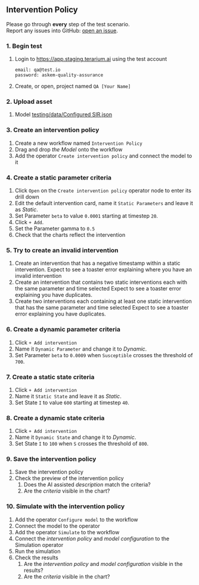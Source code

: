 ## Intervention Policy
Please go through __every__ step of the test scenario.\
Report any issues into GitHub: [open an issue](https://github.com/DARPA-ASKEM/terarium/issues/new?assignees=&labels=bug%2C+Q%26A&template=qa-issue.md&title=%5BBUG%5D%3A+).

### 1. Begin test
1. Login to https://app.staging.terarium.ai using the test account
    ```
    email: qa@test.io
    password: askem-quality-assurance
    ```
2. Create, or open, project named `QA [Your Name]`

### 2. Upload asset
1. Model [testing/data/Configured SIR.json](https://github.com/DARPA-ASKEM/terarium/blob/main/testing/data/Configured%20SIR.json)

### 3. Create an intervention policy
1. Create a new workflow named `Intervention Policy`
2. Drag and drop _the Model_ onto the workflow
3. Add the operator `Create intervention policy` and connect the model to it

### 4. Create a static parameter criteria
1. Click `Open` on the `Create intervention policy` operator node to enter its drill down
2. Edit the default intervention card, name it `Static Parameters` and leave it as _Static_.
3. Set Parameter `beta` to value `0.0001` starting at timestep `20`.
4. Click `+ Add`.
5. Set the Parameter gamma to `0.5`
6. Check that the charts reflect the intervention

### 5. Try to create an invalid intervention
1. Create an intervention that has a negative timestamp within a static intervention.
      Expect to see a toaster error explaining where you have an invalid intervention
2. Create an intervention that contains two static interventions each with the same parameter and time selected
      Expect to see a toaster error explaining you have duplicates.
3. Create two interventions each containing at least one static intervention that has the same parameter and time selected
      Expect to see a toaster error explaining you have duplicates.

### 6. Create a dynamic parameter criteria
1. Click `+ Add intervention`
2. Name it `Dynamic Parameter` and change it to _Dynamic_.
3. Set Parameter `beta` to `0.0009` when `Susceptible` crosses the threshold of `700`.

### 7. Create a static state criteria
1. Click `+ Add intervention`
2. Name it `Static State` and leave it as _Static_.
3. Set State `I` to value `600` starting at timestep `40`.

### 8. Create a dynamic state criteria
1. Click `+ Add intervention`
2. Name it `Dynamic State` and change it to _Dynamic_.
3. Set State `I` to `100` when `S` crosses the threshold of `800`.

### 9. Save the intervention policy
1. Save the intervention policy
2. Check the preview of the intervention policy
   1. Does the AI assisted _description_ match the criteria?
   2. Are the _criteria_ visible in the chart?

### 10. Simulate with the intervention policy
1. Add the operator `Configure model` to the workflow
2. Connect the model to the operator
3. Add the operator `Simulate` to the workflow
4. Connect the _intervention policy_ and _model configuration_ to the Simulation operator
5. Run the simulation
6. Check the results
   1. Are the _intervention policy_ and _model configuration_ visible in the results?
   2. Are the _criteria_ visible in the chart?
